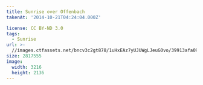 ```yaml
---
title: Sunrise over Offenbach
takenAt: '2014-10-21T04:24:04.000Z'

license: CC BY-ND 3.0
tags:
  - Sunrise
url: >-
  //images.ctfassets.net/bncv3c2gt878/1uHxEAz7yUJUWgLJeuG0vo/39913afa091f15512fa3f0acf904eecb/sunrise-over-offenbach_15404023430_o
size: 2817555
image:
  width: 3216
  height: 2136
---
```


